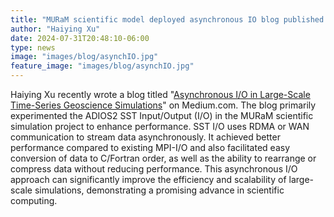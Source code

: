```yaml
---
title: "MURaM scientific model deployed asynchronous IO blog published on Medium"
author: "Haiying Xu"
date: 2024-07-31T20:48:10-06:00
type: news
image: "images/blog/asynchIO.jpg"
feature_image: "images/blog/asynchIO.jpg"
---
```

Haiying Xu recently wrote a blog titled "[Asynchronous I/O in Large-Scale Time-Series Geoscience Simulations](https://medium.com/@haiyingx/asynchronous-io-in-large-scale-time-series-geoscience-simulations-3bf268eee230)" on Medium.com. The blog primarily experimented the ADIOS2 SST Input/Output (I/O) in the MURaM scientific simulation project to enhance performance. SST I/O uses RDMA or WAN communication to stream data asynchronously. It achieved better performance compared to existing MPI-I/O and also facilitated easy conversion of data to C/Fortran order, as well as the ability to rearrange or compress data without reducing performance. This asynchronous I/O approach can significantly improve the efficiency and scalability of large-scale simulations, demonstrating a promising advance in scientific computing.
